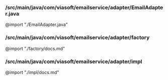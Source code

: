 ### /src/main/java/com/viasoft/emailservice/adapter/EmailAdapter.java
@import "./EmailAdapter.java"

### /src/main/java/com/viasoft/emailservice/adapter/factory
@import "./factory/docs.md"

### /src/main/java/com/viasoft/emailservice/adapter/impl
@import "./impl/docs.md"